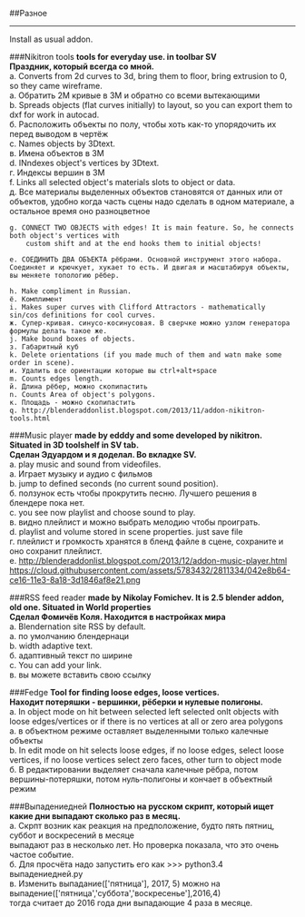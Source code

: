 ##Разное
______________

 Install as usual addon.

###Nikitron tools
  __tools for everyday use. in toolbar SV__    
  __Праздник, который всегда со мной.__    
    a. Converts from 2d curves to 3d, bring them to floor, bring extrusion to 0, so they came wireframe.    
    а. Обратить 2М кривые в 3М и обратно со всеми вытекающими     
    b. Spreads objects (flat curves initially) to layout, so you can export them to dxf for work in autocad.    
    б. Расположить объекты по полу, чтобы хоть как-то упорядочить их перед выводом в чертёж     
    c. Names objects by 3Dtext.    
    в. Имена объектов в 3М   
    d. INndexes object's vertices by 3Dtext.   
    г. Индексы вершин в 3М      
    f. Links all selected object's materials slots to object or data.    
    д. Все материалы выделенных объектов становятся от данных или от объектов, удобно когда часть сцены надо сделать в одном материале, а остальное время оно разноцветное    
    
    g. CONNECT TWO OBJECTS with edges! It is main feature. So, he connects both object's vertices with     
        custom shift and at the end hooks them to initial objects!    
    
    е. СОЕДИНИТЬ ДВА ОБЪЕКТА рёбрами. Основной инструмент этого набора. Соединяет и крючкует, хукает то есть. И двигая и масштабируя объекты, вы меняете топологию рёбер.     
        
    h. Make compliment in Russian.    
    ё. Комплимент   
    i. Makes super curves with Clifford Attractors - mathematically sin/cos definitions for cool curves.    
    ж. Супер-кривая. синусо-косинусовая. В сверчке можно узлом генератора формулы делать такое же.  
    j. Make bound boxes of objects.    
    з. Габаритный куб   
    k. Delete orientations (if you made much of them and watn make some order in scene).    
    и. Удалить все ориентации которые вы ctrl+alt+space   
    m. Counts edges length.    
    й. Длина рёбер, можно скопипастить   
    n. Counts Area of object's polygons.    
    к. Площадь - можно скопипастить    
    q. http://blenderaddonlist.blogspot.com/2013/11/addon-nikitron-tools.html    

###Music player 
  __made by edddy and some developed by nikitron. Situated in 3D toolshelf in SV tab.__    
  __Сделан Эдуардом и я доделал. Во вкладке SV.__    
    a. play music and sound from videofiles.    
    а. Играет музыку и аудио с фильмов   
    b. jump to defined seconds (no current sound position).    
    б. ползунок есть чтобы прокрутить песню. Лучшего решения в блендере пока нет.    
    c. you see now playlist and choose sound to play.    
    в. видно плейлист и можно выбрать мелодию чтобы проиграть.    
    d. playlist and volume stored in scene properties. just save file  
    г. плейлист и громкость хранятся в бленд файле в сцене, сохраните и оно сохранит плейлист.    
    e. http://blenderaddonlist.blogspot.com/2013/12/addon-music-player.html    
    https://cloud.githubusercontent.com/assets/5783432/2811334/042e8b64-ce16-11e3-8a18-3d1846af8e21.png    

###RSS feed reader 
  __made by Nikolay Fomichev. It is 2.5 blender addon, old one. Situated in World properties__    
  __Сделал Фомичёв Коля. Находится в настройках мира__    
    a. Blendernation site RSS by default.     
    а. по умолчанию блендернаци    
    b. width adaptive text.    
    б. адаптивный текст по ширине     
    c. You can add your link.    
    в. вы можете вставить свою ссылку     

###Fedge
  __Tool for finding loose edges, loose vertices.__     
  __Находит потеряшки - вершинки, рёберки и нулевые полигоны.__     
    a. In object mode on hit between selected left selected onlt objects with loose edges/vertices or if there is no vertices at all or zero area polygons    
    а. в объектном режиме оставляет выделенными только калечные объекты    
    b. In edit mode on hit selects loose edges, if no loose edges, select loose vertices, if no loose vertices select zero faces, other turn to object mode    
    б. В редактировании выделяет сначала калечные рёбра, потом вершины-потеряшки, потом нуль-полигоны и кончает в объектный режим    

###Выпадениедней
  __Полностью на русском скрипт, который ищет какие дни выпадают сколько раз в месяц.__     
    а. Скрпт возник как реакция на предположение, будто пять пятниц, суббот и воскресений в месяце     
        выпадают раз в несколько лет. Но проверка показала, что это очень частое событие.    
    б. Для просчёта надо запустить его как >>> python3.4 выпадениедней.py    
    в. Изменить выпадание(['пятница'], 2017, 5) можно на выпадение(['пятница','суббота','воскресенье'],2016,4)    
        тогда считает до 2016 года дни выпадающие 4 раза в месяце.    
